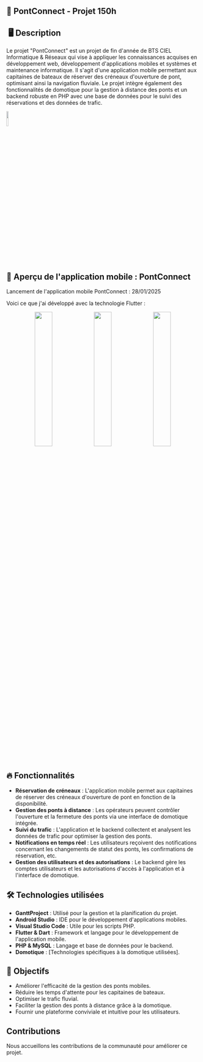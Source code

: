 ﻿## 🌉 PontConnect - Projet 150h

## ️ 🖥️ Description

Le projet "PontConnect" est un projet de fin d'année de BTS CIEL Informatique & Réseaux qui vise à appliquer les connaissances acquises en développement web, développement d'applications mobiles et systèmes et maintenance informatique. 
Il s'agit d'une application mobile permettant aux capitaines de bateaux de réserver des créneaux d'ouverture de pont, optimisant ainsi la navigation fluviale. Le projet intègre également des fonctionnalités de domotique pour la gestion à distance des ponts et un backend robuste en PHP avec une base de données pour le suivi des réservations et des données de trafic.

<img src="assets/images/logo.png" width="10%"/>

## 🚀 Aperçu de l'application mobile : PontConnect

Lancement de l'application mobile PontConnect : 28/01/2025

Voici ce que j'ai développé avec la technologie Flutter :

<div style="text-align: center;">
<img src="assets/images/image1.png" width="30%"/>
<img src="assets/images/image2.png" width="30%"/>
<img src="assets/images/image3.png" width="30%"/>
</div>

## 🔥 Fonctionnalités

* **Réservation de créneaux** : L'application mobile permet aux capitaines de réserver des créneaux d'ouverture de pont en fonction de la disponibilité.
* **Gestion des ponts à distance** : Les opérateurs peuvent contrôler l'ouverture et la fermeture des ponts via une interface de domotique intégrée.
* **Suivi du trafic** : L'application et le backend collectent et analysent les données de trafic pour optimiser la gestion des ponts.
* **Notifications en temps réel** : Les utilisateurs reçoivent des notifications concernant les changements de statut des ponts, les confirmations de réservation, etc.
* **Gestion des utilisateurs et des autorisations** : Le backend gère les comptes utilisateurs et les autorisations d'accès à l'application et à l'interface de domotique.

## 🛠️ Technologies utilisées

* **GanttProject** : Utilisé pour la gestion et la planification du projet.
* **Android Studio** : IDE pour le développement d'applications mobiles.
* **Visual Studio Code** : Utile pour les scripts PHP.
* **Flutter & Dart** : Framework et langage pour le développement de l'application mobile.
* **PHP & MySQL** : Langage et base de données pour le backend.
* **Domotique** : [Technologies spécifiques à la domotique utilisées].

## 🎯 Objectifs

* Améliorer l'efficacité de la gestion des ponts mobiles.
* Réduire les temps d'attente pour les capitaines de bateaux.
* Optimiser le trafic fluvial.
* Faciliter la gestion des ponts à distance grâce à la domotique.
* Fournir une plateforme conviviale et intuitive pour les utilisateurs.

## Contributions

Nous accueillons les contributions de la communauté pour améliorer ce projet.

# 